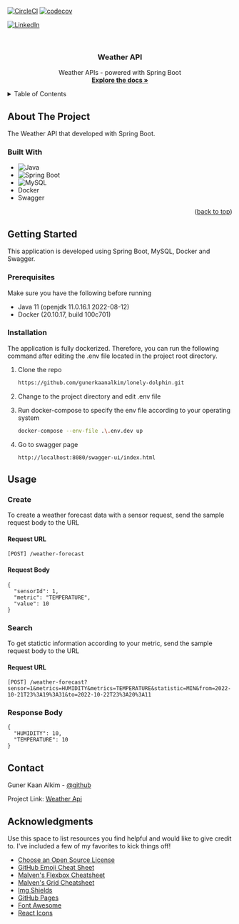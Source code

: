 [![CircleCI][circleciBadge]][circleciUrl]
[![codecov][codecovBadge]][codecovUrl]

[![LinkedIn][linkedin-shield]][linkedin-url]



<br />
<div align="center">
<h3 align="center">Weather API</h3>

  <p align="center">
    Weather APIs - powered with Spring Boot
    <br />
    <a href="https://github.com/gunerkaanalkim/lonely-dolphin/blob/main/README.md"><strong>Explore the docs »</strong></a>
  </p>
</div>



<!-- TABLE OF CONTENTS -->
<details>
  <summary>Table of Contents</summary>
  <ol>
    <li>
      <a href="#about-the-project">About The Project</a>
      <ul>
        <li><a href="#built-with">Built With</a></li>
      </ul>
    </li>
    <li>
      <a href="#getting-started">Getting Started</a>
      <ul>
        <li><a href="#prerequisites">Prerequisites</a></li>
        <li><a href="#installation">Installation</a></li>
      </ul>
    </li>
    <li><a href="#usage">Usage</a></li>
    <li><a href="#roadmap">Roadmap</a></li>
    <li><a href="#contributing">Contributing</a></li>
    <li><a href="#license">License</a></li>
    <li><a href="#contact">Contact</a></li>
    <li><a href="#acknowledgments">Acknowledgments</a></li>
  </ol>
</details>



<!-- ABOUT THE PROJECT -->

## About The Project

The Weather API that developed with Spring Boot.

### Built With

* ![Java][java]
* ![Spring Boot][springboot]
* ![MySQL][mysql]
* Docker
* Swagger

<p align="right">(<a href="#readme-top">back to top</a>)</p>

<!-- GETTING STARTED -->

## Getting Started
This application is developed using Spring Boot, MySQL, Docker and Swagger.

### Prerequisites
Make sure you have the following before running

* Java 11 (openjdk 11.0.16.1 2022-08-12)
* Docker (20.10.17, build 100c701)

### Installation

The application is fully dockerized. Therefore, you can run the following command after editing the .env file located in the project root directory.

1. Clone the repo
   ```sh
   https://github.com/gunerkaanalkim/lonely-dolphin.git
   ```
   
2. Change to the project directory and edit .env file
3. Run docker-compose to specify the env file according to your operating system
   ```sh
   docker-compose --env-file .\.env.dev up
   ```
4. Go to swagger page
   ```
   http://localhost:8080/swagger-ui/index.html
   ```


<!-- USAGE EXAMPLES -->

## Usage
### Create

To create a weather forecast data with a sensor request, send the sample request body to the URL
#### Request URL
```
[POST] /weather-forecast
```

#### Request Body
```
{
  "sensorId": 1,
  "metric": "TEMPERATURE",
  "value": 10
}
```

### Search
To get statictic information according to your metric, send the sample request body to the URL

#### Request URL
```
[POST] /weather-forecast?sensor=1&metrics=HUMIDITY&metrics=TEMPERATURE&statistic=MIN&from=2022-10-21T23%3A19%3A31&to=2022-10-22T23%3A20%3A11
```

### Response Body
```
{
  "HUMIDITY": 10,
  "TEMPERATURE": 10
}
```
## Contact

Guner Kaan Alkim - [@github](https://github.com/gunerkaanalkim)

Project Link: [Weather Api](https://github.com/gunerkaanalkim/lonely-dolphin)


<!-- ACKNOWLEDGMENTS -->

## Acknowledgments

Use this space to list resources you find helpful and would like to give credit to. I've included a few of my favorites
to kick things off!

* [Choose an Open Source License](https://choosealicense.com)
* [GitHub Emoji Cheat Sheet](https://www.webpagefx.com/tools/emoji-cheat-sheet)
* [Malven's Flexbox Cheatsheet](https://flexbox.malven.co/)
* [Malven's Grid Cheatsheet](https://grid.malven.co/)
* [Img Shields](https://shields.io)
* [GitHub Pages](https://pages.github.com)
* [Font Awesome](https://fontawesome.com)
* [React Icons](https://react-icons.github.io/react-icons/search)


[linkedin-shield]: https://img.shields.io/badge/-LinkedIn-black.svg?style=for-the-badge&logo=linkedin&colorB=555

[linkedin-url]: https://www.linkedin.com/in/kaanalkim/

[circleciBadge]: https://dl.circleci.com/status-badge/img/gh/gunerkaanalkim/lonely-dolphin/tree/main.svg?style=shield

[circleciUrl]: https://dl.circleci.com/status-badge/redirect/gh/gunerkaanalkim/lonely-dolphin/tree/main

[codeCovBadge]: https://codecov.io/gh/gunerkaanalkim/lonely-dolphin/branch/main/graph/badge.svg?token=YSF9trxC8O

[codeCovUrl]: https://codecov.io/gh/gunerkaanalkim/lonely-dolphin

[springboot]:https://img.shields.io/badge/Spring-6DB33F?style=for-the-badge&logo=spring&logoColor=white

[java]: https://img.shields.io/badge/Java-ED8B00?style=for-the-badge&logo=java&logoColor=white

[mysql]:https://img.shields.io/badge/MySQL-005C84?style=for-the-badge&logo=mysql&logoColor=white
